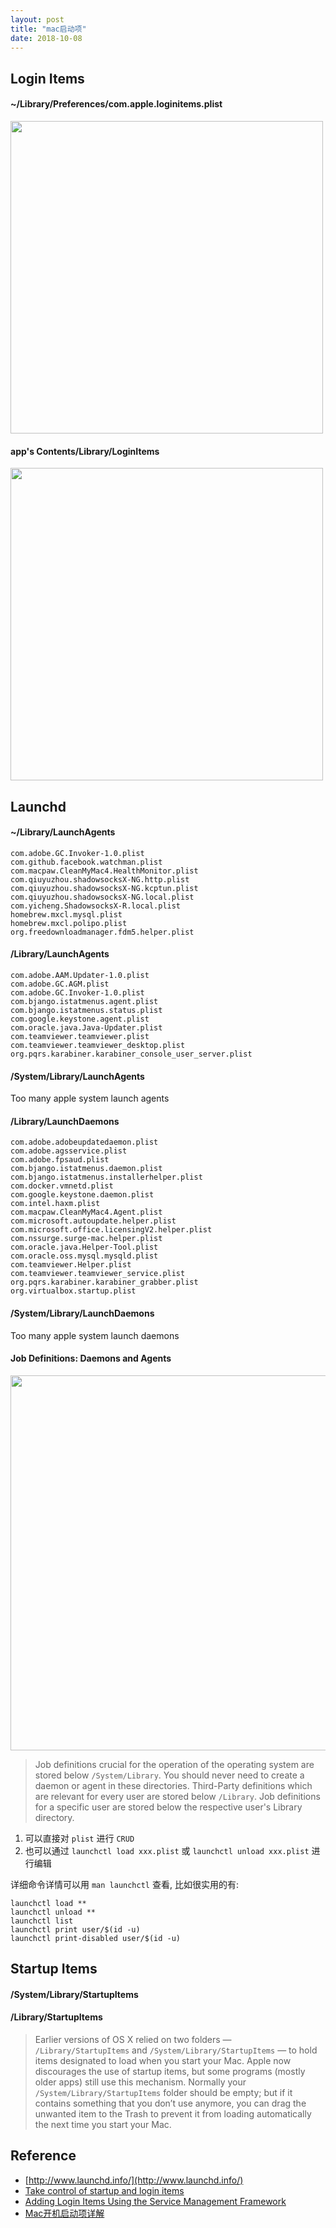 ```yaml
---
layout: post
title: "mac启动项"
date: 2018-10-08
---
```


## Login Items

#### ~/Library/Preferences/com.apple.loginitems.plist

<img src="http://p9qv3iwy5.bkt.clouddn.com/markdown/1538991107794.png" width="500"/>

#### app's Contents/Library/LoginItems

<img src="http://p9qv3iwy5.bkt.clouddn.com/markdown/1538992483910.png" width="500"/>



## Launchd

#### ~/Library/LaunchAgents

```
com.adobe.GC.Invoker-1.0.plist
com.github.facebook.watchman.plist
com.macpaw.CleanMyMac4.HealthMonitor.plist
com.qiuyuzhou.shadowsocksX-NG.http.plist
com.qiuyuzhou.shadowsocksX-NG.kcptun.plist
com.qiuyuzhou.shadowsocksX-NG.local.plist
com.yicheng.ShadowsocksX-R.local.plist
homebrew.mxcl.mysql.plist
homebrew.mxcl.polipo.plist
org.freedownloadmanager.fdm5.helper.plist
```

#### /Library/LaunchAgents

```
com.adobe.AAM.Updater-1.0.plist
com.adobe.GC.AGM.plist
com.adobe.GC.Invoker-1.0.plist
com.bjango.istatmenus.agent.plist
com.bjango.istatmenus.status.plist
com.google.keystone.agent.plist
com.oracle.java.Java-Updater.plist
com.teamviewer.teamviewer.plist
com.teamviewer.teamviewer_desktop.plist
org.pqrs.karabiner.karabiner_console_user_server.plist
```

#### /System/Library/LaunchAgents

Too many apple system launch agents


#### /Library/LaunchDaemons

```
com.adobe.adobeupdatedaemon.plist
com.adobe.agsservice.plist
com.adobe.fpsaud.plist
com.bjango.istatmenus.daemon.plist
com.bjango.istatmenus.installerhelper.plist
com.docker.vmnetd.plist
com.google.keystone.daemon.plist
com.intel.haxm.plist
com.macpaw.CleanMyMac4.Agent.plist
com.microsoft.autoupdate.helper.plist
com.microsoft.office.licensingV2.helper.plist
com.nssurge.surge-mac.helper.plist
com.oracle.java.Helper-Tool.plist
com.oracle.oss.mysql.mysqld.plist
com.teamviewer.Helper.plist
com.teamviewer.teamviewer_service.plist
org.pqrs.karabiner.karabiner_grabber.plist
org.virtualbox.startup.plist
```

#### /System/Library/LaunchDaemons

Too many apple system launch daemons



#### Job Definitions: Daemons and Agents

<img src="http://p9qv3iwy5.bkt.clouddn.com/markdown/1538997422057.png" width="600"/>

> Job definitions crucial for the operation of the operating system are stored below `/System/Library`. You should never need to create a daemon or agent in these directories. Third-Party definitions which are relevant for every user are stored below `/Library`. Job definitions for a specific user are stored below the respective user's Library directory.




1. 可以直接对 `plist` 进行 `CRUD`
2. 也可以通过 `launchctl load xxx.plist` 或 `launchctl unload xxx.plist` 进行编辑

详细命令详情可以用 `man launchctl` 查看, 比如很实用的有:

```
launchctl load **
launchctl unload **
launchctl list
launchctl print user/$(id -u)
launchctl print-disabled user/$(id -u)
```


## Startup Items

#### /System/Library/StartupItems
#### /Library/StartupItems

> Earlier versions of OS X relied on two folders — `/Library/StartupItems` and `/System/Library/StartupItems` — to hold items designated to load when you start your Mac. Apple now discourages the use of startup items, but some programs (mostly older apps) still use this mechanism. Normally your `/System/Library/StartupItems` folder should be empty; but if it contains something that you don’t use anymore, you can drag the unwanted item to the Trash to prevent it from loading automatically the next time you start your Mac.




## Reference

- [http://www.launchd.info/](http://www.launchd.info/)
- [Take control of startup and login items
](https://www.macworld.com/article/2047747/take-control-of-startup-and-login-items.html)
- [Adding Login Items Using the Service Management Framework
](https://developer.apple.com/library/archive/documentation/MacOSX/Conceptual/BPSystemStartup/Chapters/CreatingLoginItems.html)
- [Mac开机启动项详解](https://blog.csdn.net/astarring/article/details/69055218)

